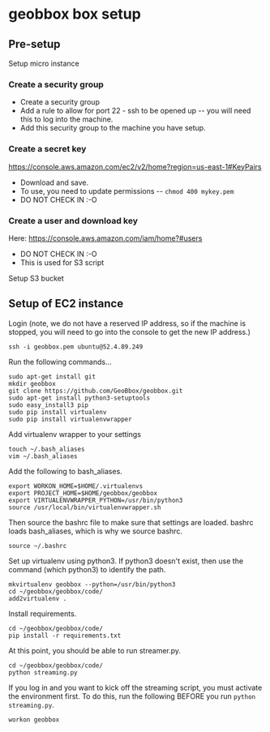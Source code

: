 # geobbox box setup

## Pre-setup

Setup micro instance

### Create a security group

* Create a security group
* Add a rule to allow for port 22 - ssh to be opened up -- you will need this to log into the machine.
* Add this security group to the machine you have setup.

### Create a secret key

https://console.aws.amazon.com/ec2/v2/home?region=us-east-1#KeyPairs

* Download and save.
* To use, you need to update permissions -- `chmod 400 mykey.pem`
* DO NOT CHECK IN :-O

### Create a user and download key

Here: https://console.aws.amazon.com/iam/home?#users

* DO NOT CHECK IN :-O
* This is used for S3 script


Setup S3 bucket

## Setup of EC2 instance

Login (note, we do not have a reserved IP address, so if the machine is stopped, you will need to go into the console to get the new IP address.)
```
ssh -i geobbox.pem ubuntu@52.4.89.249
```

Run the following commands...
```
sudo apt-get install git
mkdir geobbox
git clone https://github.com/GeoBbox/geobbox.git
sudo apt-get install python3-setuptools
sudo easy_install3 pip
sudo pip install virtualenv
sudo pip install virtualenvwrapper
```

Add virtualenv wrapper to your settings
```
touch ~/.bash_aliases
vim ~/.bash_aliases
```

Add the following to bash_aliases.
```
export WORKON_HOME=$HOME/.virtualenvs
export PROJECT_HOME=$HOME/geobbox/geobbox
export VIRTUALENVWRAPPER_PYTHON=/usr/bin/python3
source /usr/local/bin/virtualenvwrapper.sh
```

Then source the bashrc file to make sure that settings are loaded.
bashrc loads bash_aliases, which is why we source bashrc.
```
source ~/.bashrc
```

Set up virtualenv using python3. If python3 doesn't exist, then use the command (which python3) to identify the path.
```
mkvirtualenv geobbox --python=/usr/bin/python3
cd ~/geobbox/geobbox/code/
add2virtualenv .
```

Install requirements.
```
cd ~/geobbox/geobbox/code/
pip install -r requirements.txt
```

At this point, you should be able to run streamer.py.
```
cd ~/geobbox/geobbox/code/
python streaming.py
```

If you log in and you want to kick off the streaming script, you must activate the environment first. To do this, run the following BEFORE you run `python streaming.py`.
```
workon geobbox
```
